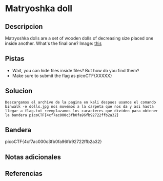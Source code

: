 # Matryoshka doll

## Descripcion
Matryoshka dolls are a set of wooden dolls of decreasing size placed one inside another. What's the final one? Image: [this](https://mercury.picoctf.net/static/2978e1270538613cd8181c7b0dabe9bd/dolls.jpg)
## Pistas
- Wait, you can hide files inside files? But how do you find them?
- Make sure to submit the flag as picoCTF{XXXXX}
## Solucion
```
Descargamos el archivo de la pagina en kali despues usamos el comando binwalk -e dolls.jpg nos movemos a la carpeta que nos da y asi hasta llegar a flag.txt reemplazamos los caracteres que dividen para obtener la bandera picoCTF{4cf7ac000c3fb0fa96fb92722ffb2a32}
```

## Bandera

picoCTF{4cf7ac000c3fb0fa96fb92722ffb2a32}

## Notas adicionales

## Referencias